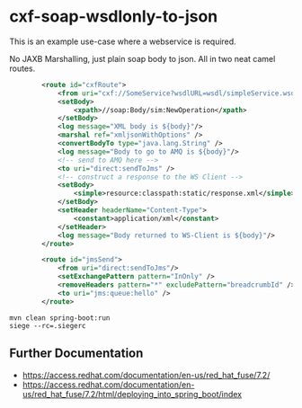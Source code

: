 # cxf-soap-wsdlonly-to-json

This is an example use-case where a webservice is required.

No JAXB Marshalling, just plain soap body to json.  All in two neat camel routes.

```xml
        <route id="cxfRoute">
            <from uri="cxf://SomeService?wsdlURL=wsdl/simpleService.wsdl&amp;dataFormat=RAW"/>
            <setBody>
                <xpath>//soap:Body/sim:NewOperation</xpath>
            </setBody>
            <log message="XML body is ${body}"/>
            <marshal ref="xmljsonWithOptions" />
            <convertBodyTo type="java.lang.String" />
            <log message="Body to go to AMQ is ${body}"/>
            <!-- send to AMQ here -->
            <to uri="direct:sendToJms" />
            <!-- construct a response to the WS Client -->
            <setBody>
                <simple>resource:classpath:static/response.xml</simple>
            </setBody>
            <setHeader headerName="Content-Type">
                <constant>application/xml</constant>
            </setHeader>
            <log message="Body returned to WS-Client is ${body}"/>
        </route>

        <route id="jmsSend">
            <from uri="direct:sendToJms"/>
            <setExchangePattern pattern="InOnly" />
            <removeHeaders pattern="*" excludePattern="breadcrumbId" />
            <to uri="jms:queue:hello" />
        </route>
```

```text
mvn clean spring-boot:run
siege --rc=.siegerc
```



## Further Documentation

- https://access.redhat.com/documentation/en-us/red_hat_fuse/7.2/
- https://access.redhat.com/documentation/en-us/red_hat_fuse/7.2/html/deploying_into_spring_boot/index

